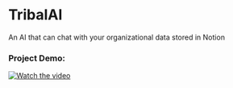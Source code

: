 # TribalAI
 An AI that can chat with your organizational data stored in Notion


 ### Project Demo:


[![Watch the video](https://img.youtube.com/vi/eZ8NjFMM_Ns/maxresdefault.jpg)](https://youtu.be/eZ8NjFMM_Ns)
